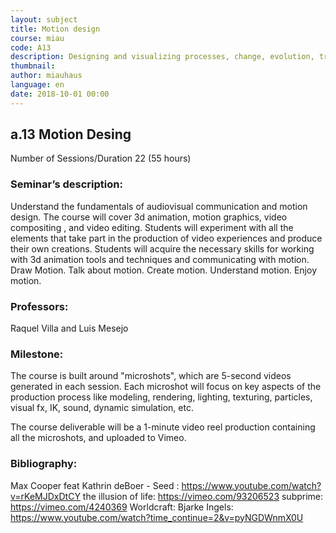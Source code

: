 ```yaml
---
layout: subject
title: Motion design
course: miau
code: A13
description: Designing and visualizing processes, change, evolution, transformation. Creating illusions of life animation. Abstract living spaces. Visual story-telling. Movement thinking. Dinamic graphic art. Rigging motion systems
thumbnail: 
author: miauhaus
language: en
date: 2018-10-01 00:00
---
```

## a.13 Motion Desing
Number of Sessions/Duration 22 (55 hours)

### Seminar’s description:
Understand the fundamentals of audiovisual communication and motion design.
The course will cover 3d animation, motion graphics, video compositing , and video editing.
Students will experiment with all the elements that take part in the production of video experiences and produce their own creations.
Students will acquire the necessary skills for working with 3d animation tools and techniques and communicating with motion.
Draw Motion. Talk about motion. Create motion. Understand motion. Enjoy motion.

### Professors:
Raquel Villa and Luis Mesejo

### Milestone:

The course is built around "microshots", which are 5-second videos generated in each session. Each microshot will focus on key aspects of the production process like modeling, rendering, lighting, texturing, particles, visual fx, IK, sound, dynamic simulation, etc. 

The course deliverable will be a 1-minute video reel production containing all the microshots, and uploaded to Vimeo.

### Bibliography:
Max Cooper feat Kathrin deBoer - Seed : https://www.youtube.com/watch?v=rKeMJDxDtCY 
the illusion of life: https://vimeo.com/93206523 
subprime: https://vimeo.com/4240369
Worldcraft: Bjarke Ingels: https://www.youtube.com/watch?time_continue=2&v=pyNGDWnmX0U
